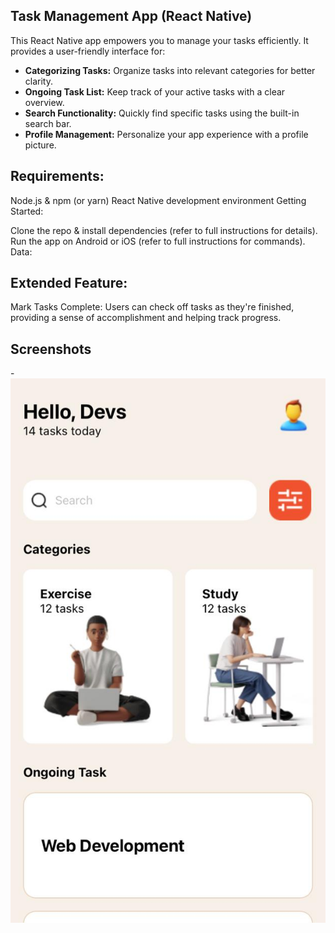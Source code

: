 
## Task Management App (React Native)

This React Native app empowers you to manage your tasks efficiently. It provides a user-friendly interface for:

* **Categorizing Tasks:** Organize tasks into relevant categories for better clarity.
* **Ongoing Task List:** Keep track of your active tasks with a clear overview.
* **Search Functionality:** Quickly find specific tasks using the built-in search bar.
* **Profile Management:** Personalize your app experience with a profile picture.

## Requirements:

Node.js & npm (or yarn)
React Native development environment
Getting Started:

Clone the repo & install dependencies (refer to full instructions for details).
Run the app on Android or iOS (refer to full instructions for commands).
Data:

## Extended Feature:
Mark Tasks Complete: Users can check off tasks as they're finished, providing a sense of accomplishment and helping track progress.

## Screenshots

-![FrontPage](Home.jpg)
